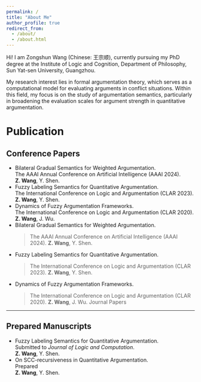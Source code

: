 ```yaml
---
permalink: /
title: "About Me"
author_profile: true
redirect_from: 
  - /about/
  - /about.html
---
```


Hi! I am Zongshun Wang (Chinese: 王宗顺), currently pursuing my PhD degree at the Institute of Logic and Cognition, Department of Philosophy, Sun Yat-sen University, Guangzhou.

My research interest lies in formal argumentation theory, which serves as a computational model for evaluating arguments in conflict situations. Within this field, my focus is on the study of argumentation semantics, particularly in broadening the evaluation scales for argument strength in quantitative argumentation.

Publication
======
Conference Papers
---
- Bilateral Gradual Semantics for Weighted Argumentation. 
  <br>The AAAI Annual Conference on Artificial Intelligence (AAAI 2024).
  <br>**Z. Wang**, Y. Shen. 
- Fuzzy Labeling Semantics for Quantitative Argumentation. 
  <br>The International Conference on Logic and Argumentation (CLAR 2023).
  <br>**Z. Wang**, Y. Shen. 
- Dynamics of Fuzzy Argumentation Frameworks. 
  <br>The International Conference on Logic and Argumentation (CLAR 2020).
  <br>**Z. Wang**, J. Wu.
- Bilateral Gradual Semantics for Weighted Argumentation. 
  >The AAAI Annual Conference on Artificial Intelligence (AAAI 2024).
  >**Z. Wang**, Y. Shen. 
- Fuzzy Labeling Semantics for Quantitative Argumentation. 
  >The International Conference on Logic and Argumentation (CLAR 2023).
  >**Z. Wang**, Y. Shen. 
- Dynamics of Fuzzy Argumentation Frameworks. 
  >The International Conference on Logic and Argumentation (CLAR 2020).
  >**Z. Wang**, J. Wu.
Journal Papers
---
Prepared Manuscripts
---
- Fuzzy Labeling Semantics for Quantitative Argumentation. 
  <br>Submitted to *Journal of Logic and Computation*.
  <br>**Z. Wang**, Y. Shen. 
- On SCC-recursiveness in Quantitative Argumentation.
  <br>Prepared
  <br>**Z. Wang**, Y. Shen. 
